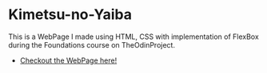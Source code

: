 # Kimetsu-no-Yaiba

This is a WebPage I made using HTML, CSS with implementation of FlexBox during the Foundations course on TheOdinProject.

- [Checkout the WebPage here!](https://jwoll2004.github.io/Landing-Page/)
